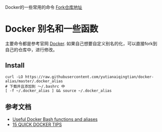 Docker的一些常用的命令 [Fork仓库地址](https://github.com/tcnksm/docker-alias/blob/master/README.md)

# Docker 别名和一些函数

主要命令都是参考官网 [Docker](https://www.docker.io/). 如果自己想要自定义别名的化，可以直接fork到自己的仓库中，进行修改。

## Install

```shell
curl -LO https://raw.githubusercontent.com/yutianaiqingtian/docker-alias/master/.docker_alias
# 下载并且添加到 ～/.bashrc 中
[ -f ~/.docker_alias ] && source ~/.docker_alias
```

## 参考文档

- [Useful Docker Bash functions and aliases](http://kartar.net/2014/03/useful-docker-bash-functions-and-aliases)
- [15 QUICK DOCKER TIPS](https://labs.ctl.io/15-quick-docker-tips/)
